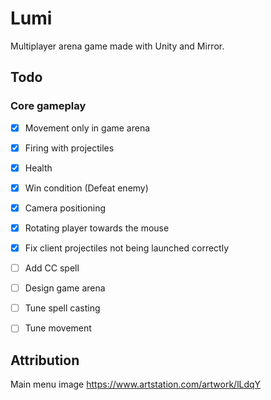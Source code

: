 # Lumi
Multiplayer arena game made with Unity and Mirror.

## Todo
### Core gameplay
- [x] Movement only in game arena
- [x] Firing with projectiles
- [x] Health
- [x] Win condition (Defeat enemy)
- [x] Camera positioning
- [x] Rotating player towards the mouse
- [x] Fix client projectiles not being launched correctly
- [ ] Add CC spell
- [ ] Design game arena
- [ ] Tune spell casting
- [ ] Tune movement



## Attribution
Main menu image
https://www.artstation.com/artwork/lLdqY